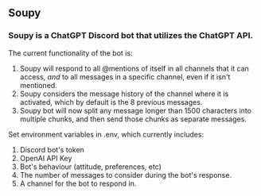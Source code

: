 ## Soupy 
### Soupy is a ChatGPT Discord bot that utilizes the ChatGPT API.

The current functionality of the bot is:

1. Soupy will respond to all @mentions of itself in all channels that it can access, *and* to all messages in a specific channel, even if it isn't mentioned.
2. Soupy considers the message history of the channel where it is activated, which by default is the 8 previous messages.
3. Soupy bot will now split any message longer than 1500 characters into multiple chunks, and then send those chunks as separate messages.

Set environment variables in .env, which currently includes:

1. Discord bot's token
2. OpenAI API Key
3. Bot's behaviour (attitude, preferences, etc)
4. The number of messages to consider during the bot's response.
5. A channel for the bot to respond in.







